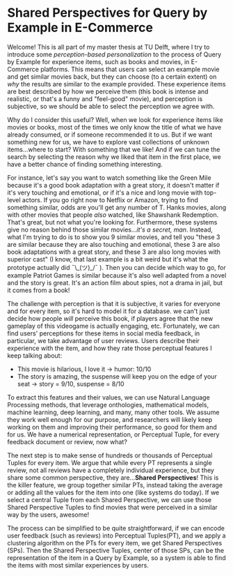 <H1> Shared Perspectives for Query by Example in E-Commerce </H1>

Welcome! This is all part of my master thesis at TU Delft, where I try to introduce some _perception-based personalization_ to the process of Query by Example for experience items, such as books and movies, in E-Commerce platforms. This means that users can select an example movie and get similar movies back, but they can choose (to a certain extent) on _why_ the results are similar to the example provided. These experience items are best described by how we perceive them (this book is intense and realistic, or that's a funny and "feel-good" movie), and perception is subjective, so we should be able to select the perception we agree with.

Why do I consider this useful? Well, when we look for experience items like movies or books, most of the times we only know the title of what we have already consumed, or if someone recommended it to us. But if we want something new for us, we have to explore vast collections of unknown items...where to start? With something that we like! And if we can tune the search by selecting the reason why we liked that item in the first place, we have a better chance of finding something interesting.

For instance, let's say you want to watch something like the Green Mile because it's a good book adaptation with a great story, it doesn't matter if it's very touching and emotional, or if it's a nice and long movie with top-level actors. If you go right now to Netflix or Amazon, trying to find something similar, odds are you'll get any number of T. Hanks movies, along with other movies that people _also_ watched, like Shawshank Redemption. That's great, but not what you're looking for. Furthermore, these systems give no reason behind those similar movies..._it's a secret, man_. Instead, what I'm trying to do is to show you 9 similar movies, and tell you "these 3 are similar because they are also touching and emotional, these 3 are also book adaptations with a great story, and these 3 are also long movies with superior cast" (I know, that last example is a bit weird but it's what the prototype actually did ¯\\\_(ツ)\_/¯ ). Then you can decide which way to go, for example Patriot Games is similar because it's also well adapted from a novel and the story is great. It's an action film about spies, not a drama in jail, but it comes from a book!

The challenge with perception is that it is subjective, it varies for everyone and for every item, so it's hard to model it for a database. we can't just decide how people _will_ perceive this book, if players agree that the new gameplay of this videogame is actually engaging, etc. Fortunately, we can find users' perceptions for these items in social media feedback, in particular, we take advantage of user reviews. Users describe their experience with the item, and how they rate those perceptual features I keep talking about:
* This movie is hilarious, I love it -> humor: 10/10
* The story is amazing, the suspense will keep you on the edge of your seat -> story = 9/10, suspense = 8/10  

To extract this features and their values, we can use Natural Language Processing methods, that leverage onthologies, mathematical models, machine learning, deep learning, and many, many other tools. We assume they work well enough for our purpose, and researchers will likely keep working on them and improving their performance, so good for them and for us. We have a numerical representation, or Perceptual Tuple, for every feedback document or review, now what?

The next step is to make sense of hundreds or thousands of Perceptual Tuples for every item. We argue that while every PT represents a single review, not all reviews have a completely individual experience, but they share some common perspective, they are...**Shared Perspectives**! This is the killer feature, we group together similar PTs, instead taking the average or adding all the values for the item into one (like systems do today). If we select a central Tuple from each Shared Perspective, we can use those Shared Perspective Tuples to find movies that were perceived in a similar way by the users, awesome!

The process can be simplified to be quite straightforward, if we can encode user feedback (such as reviews) into Perceptual Tuples(PT), 
and we apply a clustering algorithm on the PTs for every item, we get Shared Perspectives (SPs).
Then the Shared Perspective Tuples, center of those SPs, can be the representation of the item in a Query by Example, 
so a system is able to find the items with most similar experiences by users.
